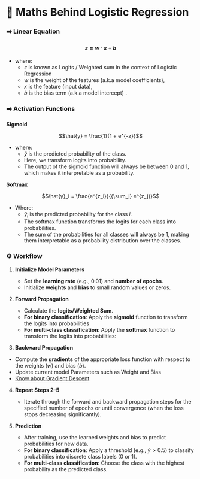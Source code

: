 # 🧠 Maths Behind Logistic Regression

### ➡️ **Linear Equation**

#### $${z = w \cdot x + b}$$

- where:
  - $z$ is known as Logits / Weighted sum in the context of Logistic Regression
  - $w$ is the weight of the features (a.k.a model coefficients),
  - $x$ is the feature (input data),
  - $b$ is the bias term (a.k.a model intercept) .

### ➡️ **Activation Functions**

**Sigmoid**

$$\hat{y} = \frac{1}{1 + e^{-z}}$$

- where:
  - $\hat{y}$ is the predicted probability of the class.
  - Here, we transform logits into probability.
  - The output of the sigmoid function will always be between 0 and 1, which makes it interpretable as a probability.

**Softmax**

$$\hat{y}_i = \frac{e^{z_i}}{{\sum_j} e^{z_j}}$$

- Where:
  - $\hat{y}_i$ is the predicted probability for the class $i$.
  - The softmax function transforms the logits for each class into probabilities.
  - The sum of the probabilities for all classes will always be 1, making them interpretable as a probability distribution over the classes.

### ⚙️ **Workflow**

1. **Initialize Model Parameters**
   - Set the **learning rate** (e.g., 0.01) and **number of epochs**.
   - Initialize **weights** and **bias** to small random values or zeros.

2. **Forward Propagation**
   - Calculate the **logits/Weighted Sum**.
   - **For binary classification**: Apply the **sigmoid** function to transform the logits into probabilities
   - **For multi-class classification**: Apply the **softmax** function to transform the logits into probabilities:

3. **Backward Propagation**

- Compute the **gradients** of the appropriate loss function with respect to the weights ($w$) and bias ($b$).
- Update current model Parameters such as Weight and Bias
- [Know about Gradient Descent](../../../../optimzation-and-training/gradient-descent/note.md)

4. **Repeat Steps 2–5**

   - Iterate through the forward and backward propagation steps for the specified number of epochs or until convergence (when the loss stops decreasing significantly).

5. **Prediction**
   - After training, use the learned weights and bias to predict probabilities for new data.
   - **For binary classification**: Apply a threshold (e.g., $\hat{y} > 0.5$) to classify probabilities into discrete class labels (0 or 1).
   - **For multi-class classification**: Choose the class with the highest probability as the predicted class.
